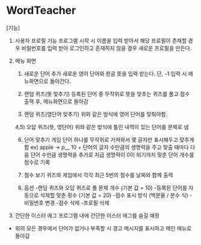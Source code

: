 # WordTeacher

[기능]
1. 사용자 프로필 기능
	프로그램 시작 시 이름을 입력 받아서
	해당 프로필이 존재할 경우 비밀번호를 입력 받아 로그인하고
	존재하지 않을 경우 새로운 프로필을 만든다.

2. 메뉴 화면
	1) 새로운 단어 추가
		새로운 영어 단어와 한글 뜻을 입력 받는다.
		단, -1 입력 시 메뉴화면으로 돌아간다.

	2) 랜덤 퀴즈(뜻 맞추기)
		등록된 단어 중 무작위로 뜻을 맞추는 퀴즈를 풀고
		점수 출력 후, 메뉴화면으로 돌아감

	3) 랜덤 퀴즈(영단어 맞추기)
		위와 같은 방식에 영어 단어를 맞춰야함.

	4,5) 오답 퀴즈(뜻, 영단어)
		위와 같은 방식에 틀린 내역이 있는 단어를 문제로 냄

	6) 단어 맞추기 게임
		단어 하나를 무작위로 가져와서 몇 글자만 표시해두고 맞추게 함
		ex) apple -> _p___
		10 + 단어의 글자 수만큼의 생명력을 주고
		맞출 때마다 다음 단어 수만큼 생명력을 추가로 지급
		생명력이 0이 되기까지 맞춘 단어 개수를 점수로 기록

	7) 점수 보기
		퀴즈와 게임에서 각각 최근 5번의 점수를 날짜와 함께 출력	

	8) 옵션
		-랜덤 퀴즈와 오답 퀴즈로 풀 문제 개수 (기본 값 = 10)
		-등록된 단어를 자동으로 삭제할 맞춘 횟수 (기본 값 = 20)
		-점수 표시 방식 (백분율 / 분수 식)
		-비밀번호 변경
		-점수 삭제
		-프로필 삭제

3. 간단한 이스터 에그
	프로그램 내에 간단한 이스터 에그를 숨길 예정

* 위의 모든 경우에서 단어가 없거나 부족할 시 경고 메시지를 표시하고 메인 메뉴로 돌아감
